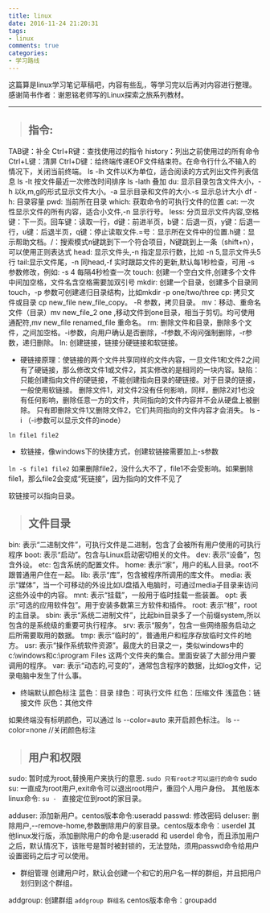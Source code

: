 ```yaml
---
title: linux
date: 2016-11-24 21:20:31
tags:
- linux
comments: true
categories:
- 学习路线
---
```


这篇算是linux学习笔记草稿吧，内容有些乱，等学习完以后再对内容进行整理。感谢简书作者：谢恩铭老师写的Linux探索之旅系列教材。

***

>## 指令:

TAB键：补全
Ctrl+R键：查找使用过的指令
history：列出之前使用过的所有命令
Ctrl+L键：清屏
Ctrl+D键：给终端传递EOF文件结束符。在命令行什么不输入的情况下，关闭当前终端。
ls -lh 文件以K为单位，适合阅读的方式列出文件列表信息
ls -lt 按文件最近一次修改时间排序
ls -lath 叠加
du: 显示目录包含文件大小，-h 以k,m,g的形式显示文件大小。-a 显示目录和文件的大小.-s 显示总计大小
df -h: 目录容量
pwd: 当前所在目录
which: 获取命令的可执行文件的位置
cat: 一次性显示文件的所有内容，适合小文件,-n 显示行号。
less: 分页显示文件内容,空格键：下一页。回车键：读取一行，d键：前进半页，b键：后退一页，y键：后退一行，u键：后退半页，q键：停止读取文件.=号：显示所在文件中的位置.h键：显示帮助文档。/：搜索模式n键跳到下一个符合项目，N键跳到上一条（shift+n），可以使用正则表达式
head: 显示文件头,-n 指定显示行数，比如 -n 5,显示文件头5行
tail:显示文件尾，-n  同head,-f 实时跟踪文件的更新,默认每1秒检查，可用 -s 参数修改，例如: -s 4 每隔4秒检查一次
touch: 创建一个空白文件,创建多个文件中间加空格，文件名含空格需要加双引号
mkdir: 创建一个目录，创建多个目录同touch，-p 参数可创建递归目录结构，比如mkdir -p one/two/three
cp: 拷贝文件或目录 cp new_file new_file_copy。 -R 参数，拷贝目录。
mv：移动、重命名文件（目录）mv new_file_2 one ,移动文件到one目录，相当于剪切。均可使用通配符,mv new_file renamed_file  重命名。
rm: 删除文件和目录，删除多个文件，之间加空格。-i参数，向用户确认是否删除，-f参数,不询问强制删除，-r参数，递归删除。
ln: 创建链接，链接分硬链接和软链接。
* 硬链接原理：使链接的两个文件共享同样的文件内容，一旦文件1和文件2之间有了硬链接，那么修改文件1或文件2，其实修改的是相同的一块内容。缺陷：只能创建指向文件的硬链接，不能创建指向目录的硬链接。对于目录的链接，一般使用软链接。
删除文件1，对文件2没有任何影响，同样，删除2对1也没有任何影响，删除任意一方的文件，共同指向的文件内容并不会从硬盘上被删除。
只有即删除文件1又删除文件2，它们共同指向的文件内容才会消失。
ls -i （-i参数可以显示文件的inode）

` ln file1 file2 `

* 软链接，像windows下的快捷方式，创建软链接需要加上-s参数

` ln -s file1 file2 `
如果删除file2，没什么大不了，file1不会受影响。如果删除file1，那么file2会变成“死链接”，因为指向的文件不见了

软链接可以指向目录。

>## 文件目录

bin: 表示“二进制文件”，可执行文件是二进制，包含了会被所有用户使用的可执行程序
boot: 表示“启动”。包含与Linux启动密切相关的文件。
dev: 表示“设备”，包含外设。
etc: 包含系统的配置文件。
home: 表示“家”，用户的私人目录。root不跟普通用户住在一起。
lib: 表示“库”，包含被程序所调用的库文件。
media: 表示“媒体”，当一个可移动的外设比如U盘插入电脑时，可通过media子目录来访问这些外设中的内容。
mnt: 表示“挂载”，一般用于临时挂载一些装置。
opt: 表示“可选的应用软件包”。用于安装多数第三方软件和插件。
root: 表示“根”，root的主目录。
sbin: 表示“系统二进制文件”，比起bin目录多了一个前缀system,所以包含的是系统级的重要可执行程序。
srv: 表示“服务”，包含一些网络服务启动之后所需要取用的数据。
tmp: 表示“临时的”，普通用户和程序存放临时文件的地方。
usr: 表示“操作系统软件资源”。最庞大的目录之一，类似windows中的c:\windows和c:\program Files 这两个文件夹的集合。里面安装了大部分用户要调用的程序。
var: 表示“动态的,可变的”，通常包含程序的数据，比如log文件，记录电脑中发生了什么事。

* 终端默认颜色标注
蓝色：目录
绿色：可执行文件
红色：压缩文件
浅蓝色：链接文件
灰色：其他文件

如果终端没有标明颜色，可以通过 ls --color=auto 来开启颜色标注。
ls --color=none //关闭颜色标注

>## 用户和权限

sudo: 暂时成为root,替换用户来执行的意思.
`sudo 只有root才可以运行的命令`
sudo su: 一直成为root用户,exit命令可以退出root用户，重回个人用户身份。
其他版本linux命令:
`su - ` 直接定位到root的家目录。

adduser: 添加新用户。centos版本命令:useradd
passwd: 修改密码 
deluser: 删除用户,--remove-home,参数删除用户的家目录。centos版本命令：userdel 
其他linux发行版，添加删除用户的命令是:useradd 和 userdel 命令，而且添加用户之后，默认情况下，该账号是暂时被封锁的，无法登陆，须用passwd命令给用户设置密码之后才可以使用。

* 群组管理
创建用户时，默认会创建一个和它的用户名一样的群组，并且把用户划归到这个群组。

addgroup: 创建群组 `addgroup 群组名` centos版本命令：groupadd



